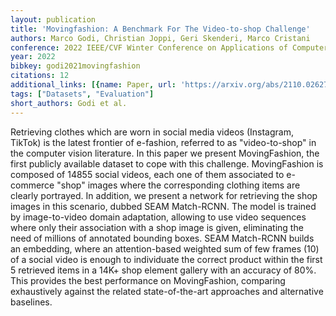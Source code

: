 ```yaml
---
layout: publication
title: 'Movingfashion: A Benchmark For The Video-to-shop Challenge'
authors: Marco Godi, Christian Joppi, Geri Skenderi, Marco Cristani
conference: 2022 IEEE/CVF Winter Conference on Applications of Computer Vision (WACV)
year: 2022
bibkey: godi2021movingfashion
citations: 12
additional_links: [{name: Paper, url: 'https://arxiv.org/abs/2110.02627'}]
tags: ["Datasets", "Evaluation"]
short_authors: Godi et al.
---
```

Retrieving clothes which are worn in social media videos (Instagram, TikTok)
is the latest frontier of e-fashion, referred to as "video-to-shop" in the
computer vision literature. In this paper we present MovingFashion, the first
publicly available dataset to cope with this challenge. MovingFashion is
composed of 14855 social videos, each one of them associated to e-commerce
"shop" images where the corresponding clothing items are clearly portrayed. In
addition, we present a network for retrieving the shop images in this scenario,
dubbed SEAM Match-RCNN. The model is trained by image-to-video domain
adaptation, allowing to use video sequences where only their association with a
shop image is given, eliminating the need of millions of annotated bounding
boxes. SEAM Match-RCNN builds an embedding, where an attention-based weighted
sum of few frames (10) of a social video is enough to individuate the correct
product within the first 5 retrieved items in a 14K+ shop element gallery with
an accuracy of 80%. This provides the best performance on MovingFashion,
comparing exhaustively against the related state-of-the-art approaches and
alternative baselines.